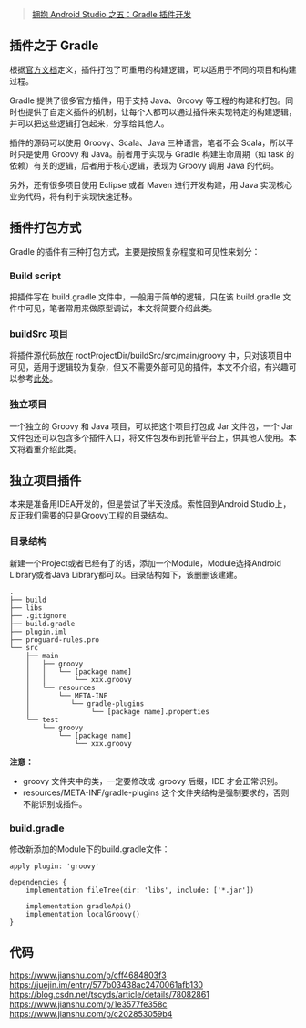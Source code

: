 > [拥抱 Android Studio 之五：Gradle 插件开发](http://kvh.io/cn/embrace-android-studio-gradle-plugin.html)

## 插件之于 Gradle

根据[官方文档](https://docs.gradle.org/current/userguide/custom_plugins.html)定义，插件打包了可重用的构建逻辑，可以适用于不同的项目和构建过程。

Gradle 提供了很多官方插件，用于支持 Java、Groovy 等工程的构建和打包。同时也提供了自定义插件的机制，让每个人都可以通过插件来实现特定的构建逻辑，并可以把这些逻辑打包起来，分享给其他人。

插件的源码可以使用 Groovy、Scala、Java 三种语言，笔者不会 Scala，所以平时只是使用 Groovy 和 Java。前者用于实现与 Gradle 构建生命周期（如 task 的依赖）有关的逻辑，后者用于核心逻辑，表现为 Groovy 调用 Java 的代码。

另外，还有很多项目使用 Eclipse 或者 Maven 进行开发构建，用 Java 实现核心业务代码，将有利于实现快速迁移。

## 插件打包方式

Gradle 的插件有三种打包方式，主要是按照复杂程度和可见性来划分：

### Build script

把插件写在 build.gradle 文件中，一般用于简单的逻辑，只在该 build.gradle 文件中可见，笔者常用来做原型调试，本文将简要介绍此类。

### buildSrc 项目

将插件源代码放在 rootProjectDir/buildSrc/src/main/groovy 中，只对该项目中可见，适用于逻辑较为复杂，但又不需要外部可见的插件，本文不介绍，有兴趣可以参考[此处](https://docs.gradle.org/current/userguide/organizing_gradle_projects.html#sec:build_sources)。

### 独立项目

一个独立的 Groovy 和 Java 项目，可以把这个项目打包成 Jar 文件包，一个 Jar 文件包还可以包含多个插件入口，将文件包发布到托管平台上，供其他人使用。本文将着重介绍此类。

## 独立项目插件

本来是准备用IDEA开发的，但是尝试了半天没成。索性回到Android Studio上，反正我们需要的只是Groovy工程的目录结构。

### 目录结构

新建一个Project或者已经有了的话，添加一个Module，Module选择Android Library或者Java Library都可以。目录结构如下，该删删该建建。

```
.
├── build
├── libs
├── .gitignore
├── build.gradle
├── plugin.iml
├── proguard-rules.pro
└── src
    ├── main
    │   ├── groovy
    │   │   └── [package name]
    │   │       └── xxx.groovy
    │   └── resources
    │       └── META-INF
    │          └── gradle-plugins
    │               └── [package name].properties
    └── test
        └── groovy
            └── [package name]
                └── xxx.groovy
```

**注意：**

* groovy 文件夹中的类，一定要修改成 .groovy 后缀，IDE 才会正常识别。
* resources/META-INF/gradle-plugins 这个文件夹结构是强制要求的，否则不能识别成插件。

### build.gradle

修改新添加的Module下的build.gradle文件：

```
apply plugin: 'groovy'

dependencies {
    implementation fileTree(dir: 'libs', include: ['*.jar'])

    implementation gradleApi()
    implementation localGroovy()
}
```

## 代码

https://www.jianshu.com/p/cff4684803f3
https://juejin.im/entry/577b03438ac2470061afb130
https://blog.csdn.net/tscyds/article/details/78082861
https://www.jianshu.com/p/1e3577fe358c
https://www.jianshu.com/p/c202853059b4